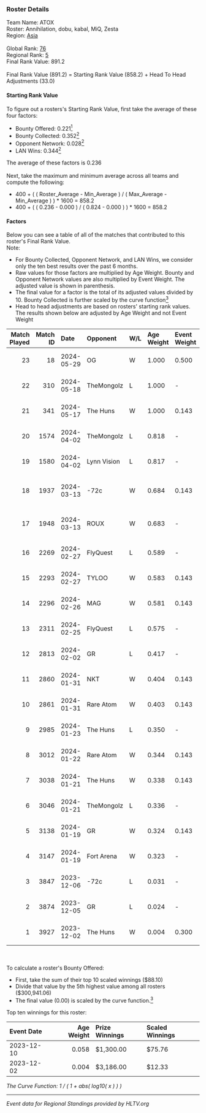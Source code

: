 ### Roster Details<br />
Team Name: ATOX<br />
Roster: Annihilation, dobu, kabal, MiQ, Zesta<br />
Region: [Asia]( ../standings_asia.md)<br />
<br />
Global Rank: [76](../standings_global.md)<br />
Regional Rank: [5]( ../standings_asia.md)<br />
Final Rank Value:  891.2<br />
<br />
Final Rank Value (891.2) = Starting Rank Value (858.2) + Head To Head Adjustments (33.0)<br />

#### Starting Rank Value<br />
To figure out a rosters's Starting Rank Value, first take the average of these four factors:<br />
- Bounty Offered: 0.221[<sup>1</sup>](#table2)
- Bounty Collected: 0.352[<sup>2</sup>](#table1)
- Opponent Network: 0.028[<sup>2</sup>](#table1)
- LAN Wins: 0.344[<sup>2</sup>](#table1)

The average of these factors is 0.236<br />
<br />
Next, take the maximum and minimum average across all teams and compute the following:<br />
- 400 + ( ( Roster_Average - Min_Average ) / ( Max_Average - Min_Average ) ) * 1600 = 858.2
- 400 + ( ( 0.236 - 0.000 ) / ( 0.824 - 0.000 ) ) * 1600 = 858.2


#### Factors<br />
Below you can see a table of all of the matches that contributed to this roster's Final Rank Value.<br />
Note:<br />

- For Bounty Collected, Opponent Network, and LAN Wins, we consider only the ten best results over the past 6 months.
- Raw values for those factors are multiplied by Age Weight. Bounty and Opponent Network values are also multiplied by Event Weight. The adjusted value is shown in parenthesis.
- The final value for a factor is the total of its adjusted values divided by 10. Bounty Collected is further scaled by the curve function[<sup>3</sup>](#curveFunction)
- Head to head adjustments are based on rosters' starting rank values. The results shown below are adjusted by Age Weight and not Event Weight
<span id="table1"></span><br />


| Match Played | Match ID | Date       | Opponent    | W/L | Age Weight | Event Weight | Bounty Collected | Opponent Network | LAN Wins  | H2H Adj. | Roster                                |
| -: | -: | :- | :- | :- | :- | :- | :- | :- | :- | -: | :- |
|           23 |       18 | 2024-05-29 | OG          | W   | 1.000      | 0.500        | 0.278 (0.139)    | 0.376 (0.188)    | 1 (1.000) |    27.21 | Annihilation, dobu, kabal, MiQ, Zesta |
|           22 |      310 | 2024-05-18 | TheMongolz  | L   | 1.000      | -            | -                | -                | -         |    -1.12 | Annihilation, dobu, kabal, MiQ, Zesta |
|           21 |      341 | 2024-05-17 | The Huns    | W   | 1.000      | 0.143        | 0.000 (0.000)    | 0.119 (0.017)    | 1 (1.000) |     5.29 | Annihilation, dobu, kabal, MiQ, Zesta |
|           20 |     1574 | 2024-04-02 | TheMongolz  | L   | 0.818      | -            | -                | -                | -         |    -1.10 | Annihilation, dobu, kabal, MiQ, Zesta |
|           19 |     1580 | 2024-04-02 | Lynn Vision | L   | 0.817      | -            | -                | -                | -         |    -7.25 | Annihilation, dobu, kabal, MiQ, Zesta |
|           18 |     1937 | 2024-03-13 | -72c        | W   | 0.684      | 0.143        | 0.000 (0.000)    | 0.031 (0.003)    | 0 (0.000) |     3.42 | dobu, FlyNN, kabal, MiQ, Zesta        |
|           17 |     1948 | 2024-03-13 | ROUX        | W   | 0.683      | -            | -                | -                | 0 (0.000) |     1.49 | dobu, FlyNN, kabal, MiQ, Zesta        |
|           16 |     2269 | 2024-02-27 | FlyQuest    | L   | 0.589      | -            | -                | -                | -         |    -0.87 | AccuracyTG, dobu, kabal, MiQ, Zesta   |
|           15 |     2293 | 2024-02-27 | TYLOO       | W   | 0.583      | 0.143        | 0.042 (0.003)    | 0.330 (0.027)    | 1 (0.583) |    10.29 | AccuracyTG, dobu, kabal, MiQ, Zesta   |
|           14 |     2296 | 2024-02-26 | MAG         | W   | 0.581      | 0.143        | -                | 0.129 (0.011)    | 1 (0.581) |     2.53 | AccuracyTG, dobu, kabal, MiQ, Zesta   |
|           13 |     2311 | 2024-02-25 | FlyQuest    | L   | 0.575      | -            | -                | -                | -         |    -0.77 | AccuracyTG, dobu, kabal, MiQ, Zesta   |
|           12 |     2813 | 2024-02-02 | GR          | L   | 0.417      | -            | -                | -                | -         |   -10.39 | AccuracyTG, dobu, kabal, MiQ, Zesta   |
|           11 |     2860 | 2024-01-31 | NKT         | W   | 0.404      | 0.143        | 0.005 (0.000)    | 0.057 (0.003)    | 0 (0.000) |     3.78 | AccuracyTG, dobu, kabal, MiQ, Zesta   |
|           10 |     2861 | 2024-01-31 | Rare Atom   | W   | 0.403      | 0.143        | 0.011 (0.001)    | 0.125 (0.007)    | 0 (0.000) |     3.41 | AccuracyTG, dobu, kabal, MiQ, Zesta   |
|            9 |     2985 | 2024-01-23 | The Huns    | L   | 0.350      | -            | -                | -                | -         |    -8.97 | AccuracyTG, dobu, kabal, MiQ, Zesta   |
|            8 |     3012 | 2024-01-22 | Rare Atom   | W   | 0.344      | 0.143        | 0.011 (0.001)    | 0.125 (0.006)    | 0 (0.000) |     2.88 | AccuracyTG, dobu, kabal, MiQ, Zesta   |
|            7 |     3038 | 2024-01-21 | The Huns    | W   | 0.338      | 0.143        | 0.000 (0.000)    | 0.119 (0.006)    | -         |     1.98 | AccuracyTG, dobu, kabal, MiQ, Zesta   |
|            6 |     3046 | 2024-01-21 | TheMongolz  | L   | 0.336      | -            | -                | -                | -         |    -0.33 | AccuracyTG, dobu, kabal, MiQ, Zesta   |
|            5 |     3138 | 2024-01-19 | GR          | W   | 0.324      | 0.143        | 0.001 (0.000)    | 0.146 (0.007)    | -         |     2.15 | AccuracyTG, dobu, kabal, MiQ, Zesta   |
|            4 |     3147 | 2024-01-19 | Fort Arena  | W   | 0.323      | -            | -                | -                | -         |     0.73 | AccuracyTG, dobu, kabal, MiQ, Zesta   |
|            3 |     3847 | 2023-12-06 | -72c        | L   | 0.031      | -            | -                | -                | -         |    -0.81 | AccuracyTG, dobu, kabal, MiQ, Zesta   |
|            2 |     3874 | 2023-12-05 | GR          | L   | 0.024      | -            | -                | -                | -         |    -0.61 | AccuracyTG, dobu, kabal, MiQ, Zesta   |
|            1 |     3927 | 2023-12-02 | The Huns    | W   | 0.004      | 0.300        | 0.000 (0.000)    | -                | 1 (0.004) |     0.02 | AccuracyTG, dobu, kabal, MiQ, Zesta   |

<br />
<span id="table2"></span><br />
To calculate a roster's Bounty Offered:<br />

- First, take the sum of their top 10 scaled winnings ($88.10)
- Divide that value by the 5th highest value among all rosters ($300,941.06)
- The final value (0.00) is scaled by the curve function.[<sup>3</sup>](#curveFunction)

Top ten winnings for this roster:<br />

| Event Date | Age Weight | Prize Winnings | Scaled Winnings |
| :- | -: | :- | :- |
| 2023-12-10 |      0.058 | $1,300.00      | $75.76          |
| 2023-12-02 |      0.004 | $3,186.00      | $12.33          |


<span id="curveFunction"></span>_The Curve Function: 1 / ( 1 + abs( log10( x ) ) )_<br />

---
_Event data for Regional Standings provided by HLTV.org_<br />
